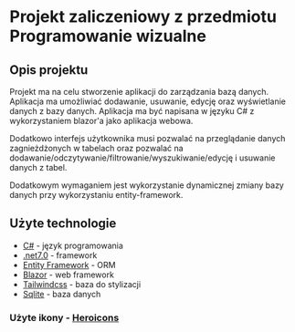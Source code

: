 # Projekt zaliczeniowy z przedmiotu Programowanie wizualne

## Opis projektu

Projekt ma na celu stworzenie aplikacji do zarządzania bazą danych. Aplikacja ma umożliwiać dodawanie, usuwanie, edycję oraz wyświetlanie danych z bazy danych. Aplikacja ma być napisana w języku C# z wykorzystaniem blazor'a jako aplikacja webowa.

Dodatkowo interfejs użytkownika musi pozwalać na przeglądanie danych zagnieżdżonych w tabelach oraz pozwalać na dodawanie/odczytywanie/filtrowanie/wyszukiwanie/edycję i usuwanie danych z tabel.

Dodatkowym wymaganiem jest wykorzystanie dynamicznej zmiany bazy danych przy wykorzystaniu entity-framework.

## Użyte technologie

* [C#](https://docs.microsoft.com/dotnet/csharp/) - język programowania
* [.net7.0](https://dotnet.microsoft.com/) - framework
* [Entity Framework](https://docs.microsoft.com/en-us/ef/) - ORM
* [Blazor](https://blazor.net) - web framework
* [Tailwindcss](https://tailwindcss.com/) - baza do stylizacji
* [Sqlite](https://www.sqlite.org/index.html) - baza danych

### Użyte ikony - [Heroicons](https://heroicons.com/)

